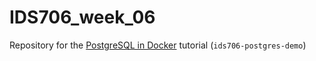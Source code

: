 # IDS706_week_06
Repository for the [PostgreSQL in Docker](https://www.notion.so/Week-6-Demo-27e45dca7a3e80f7b30fce7ad687a7c6) tutorial (`ids706-postgres-demo`)
